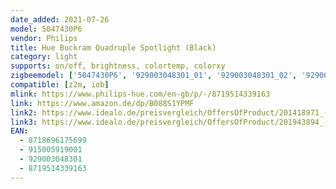 ```yaml
---
date_added: 2021-07-26
model: 5047430P6
vendor: Philips
title: Hue Buckram Quadruple Spotlight (Black)
category: light
supports: on/off, brightness, colortemp, colorxy
zigbeemodel: ['5047430P6', '929003048301_01', '929003048301_02', '929003048301_03', '929003048301_04']
compatible: [z2m, iob]
mlink: https://www.philips-hue.com/en-gb/p/-/8719514339163
link: https://www.amazon.de/dp/B088S1YPMF
link2: https://www.idealo.de/preisvergleich/OffersOfProduct/201418971_-hue-white-ambiance-buckram-4er-spot-bluetooth-schwarz-philips.html
link3: https://www.idealo.de/preisvergleich/OffersOfProduct/201943894_-hue-white-ambiance-buckram-4er-spot-gu10-4x350lm-schwarz-929003048301-philips.html
EAN: 
  - 8718696175699
  - 915005919001
  - 929003048301
  - 8719514339163
---
```

